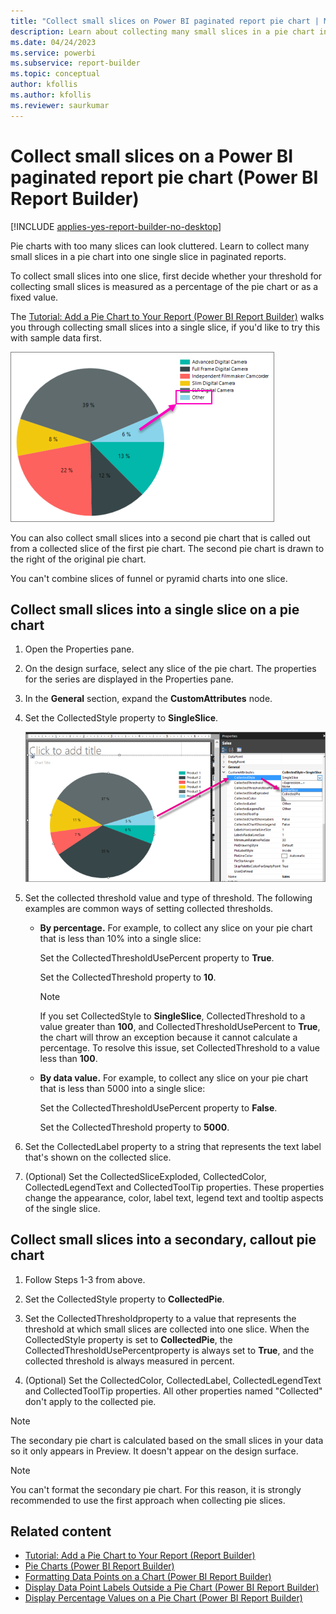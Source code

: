 ```yaml
---
title: "Collect small slices on Power BI paginated report pie chart | Microsoft Docs"
description: Learn about collecting many small slices in a pie chart into one single slice in Power BI Report Builder paginated reports. 
ms.date: 04/24/2023
ms.service: powerbi
ms.subservice: report-builder
ms.topic: conceptual
author: kfollis
ms.author: kfollis
ms.reviewer: saurkumar
---
```

# Collect small slices on a Power BI paginated report pie chart (Power BI Report Builder)

[!INCLUDE [applies-yes-report-builder-no-desktop](../../../includes/applies-yes-report-builder-no-desktop.md)]

Pie charts with too many slices can look cluttered. Learn to collect many small slices in a pie chart into one single slice in paginated reports.
 
 To collect small slices into one slice, first decide whether your threshold for collecting small slices is measured as a percentage of the pie chart or as a fixed value. 
 
 The [Tutorial: Add a Pie Chart to Your Report (Power BI Report Builder)](/sql/reporting-services/tutorial-add-a-pie-chart-to-your-report-report-builder) walks you through collecting small slices into a single slice, if you'd like to try this with sample data first.
 
 ![Screenshot of a Report Builder pie chart showing the other slice.](./media/paginated-reports-visualizations/report-builder-pie-chart-other-slice.png "report-builder-pie-chart-other-slice")
  
 You can also collect small slices into a second pie chart that is called out from a collected slice of the first pie chart. The second pie chart is drawn to the right of the original pie chart.  
  
 You can't combine slices of funnel or pyramid charts into one slice.  

## Collect small slices into a single slice on a pie chart  
  
1.  Open the Properties pane.  
  
2.  On the design surface, select any slice of the pie chart. The properties for the series are displayed in the Properties pane.  
  
3.  In the **General** section, expand the **CustomAttributes** node.  
  
4.  Set the CollectedStyle property to **SingleSlice**.  

    ![Screenshot of a report builder pie chart showing how to configure a single slice property.](./media/paginated-reports-visualizations/report-builder-pie-chart-single-slice-property.png "report-builder-pie-chart-single-slice-property")
  
5.  Set the collected threshold value and type of threshold. The following examples are common ways of setting collected thresholds.  
  
    - **By percentage.** For example, to collect any slice on your pie chart that is less than 10% into a single slice:  
  
         Set the CollectedThresholdUsePercent property to **True**.  
  
         Set the CollectedThreshold property to **10**.  
  
        > [!NOTE]  
        > If you set CollectedStyle to **SingleSlice**, CollectedThreshold to a value greater than **100**, and CollectedThresholdUsePercent to **True**, the chart will throw an exception because it cannot calculate a percentage. To resolve this issue, set CollectedThreshold to a value less than **100**.  
  
    - **By data value.** For example, to collect any slice on your pie chart that is less than 5000 into a single slice:  
  
         Set the CollectedThresholdUsePercent property to **False**.  
  
         Set the CollectedThreshold property to **5000**.  
  
6.  Set the CollectedLabel property to a string that represents the text label that's shown on the collected slice.  
  
7.  (Optional) Set the CollectedSliceExploded, CollectedColor, CollectedLegendText and CollectedToolTip properties. These properties change the appearance, color, label text, legend text and tooltip aspects of the single slice.  
  
## Collect small slices into a secondary, callout pie chart  
  
1.  Follow Steps 1-3 from above.  
  
2.  Set the CollectedStyle property to **CollectedPie**.  
  
3.  Set the CollectedThresholdproperty to a value that represents the threshold at which small slices are collected into one slice. When the CollectedStyle property is set to **CollectedPie**, the CollectedThresholdUsePercentproperty is always set to **True**, and the collected threshold is always measured in percent.  
  
4.  (Optional) Set the CollectedColor, CollectedLabel, CollectedLegendText and CollectedToolTip properties. All other properties named "Collected" don't apply to the collected pie.  
  
> [!NOTE]  
> The secondary pie chart is calculated based on the small slices in your data so it only appears in Preview. It doesn't appear on the design surface.  
  
> [!NOTE]  
> You can't format the secondary pie chart. For this reason, it is strongly recommended to use the first approach when collecting pie slices.  
  
## Related content

- [Tutorial: Add a Pie Chart to Your Report (Report Builder)](/sql/reporting-services/tutorial-add-a-pie-chart-to-your-report-report-builder)
- [Pie Charts &#40;Power BI Report Builder&#41;](pie-charts-report-builder.md)
- [Formatting Data Points on a Chart &#40;Power BI Report Builder&#41;](/sql/reporting-services/report-design/formatting-data-points-on-a-chart-report-builder-and-ssrs)   
- [Display Data Point Labels Outside a Pie Chart &#40;Power BI Report Builder&#41;](display-data-point-labels-outside-pie-chart-report-builder.md)   
- [Display Percentage Values on a Pie Chart &#40;Power BI Report Builder&#41;](/sql/reporting-services/report-design/display-percentage-values-on-a-pie-chart-report-builder-and-ssrs)     
